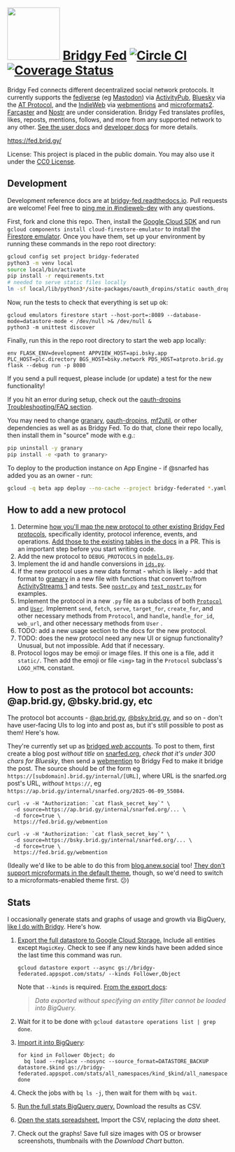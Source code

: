 <img src="https://raw.github.com/snarfed/bridgy-fed/main/static/bridgy_logo.jpg" width="120" /> [Bridgy Fed](https://fed.brid.gy/) [![Circle CI](https://circleci.com/gh/snarfed/bridgy-fed.svg?style=svg)](https://circleci.com/gh/snarfed/bridgy-fed) [![Coverage Status](https://coveralls.io/repos/github/snarfed/bridgy-fed/badge.svg)](https://coveralls.io/github/snarfed/bridgy-fed)
===

Bridgy Fed connects different decentralized social network protocols. It currently supports the [fediverse](https://en.wikipedia.org/wiki/Fediverse) (eg [Mastodon](https://joinmastodon.org)) via [ActivityPub](https://activitypub.rocks/), [Bluesky](https://bsky.social/) via the [AT Protocol](https://atproto.com/), and the [IndieWeb](https://indieweb.org/) via [webmentions](https://webmention.net/) and [microformats2](https://microformats.org/wiki/microformats2). [Farcaster](https://github.com/snarfed/bridgy-fed/issues/447) and [Nostr](https://github.com/snarfed/bridgy-fed/issues/446) are under consideration. Bridgy Fed translates profiles, likes, reposts, mentions, follows, and more from any supported network to any other. [See the user docs](https://fed.brid.gy/docs) and [developer docs](https://bridgy-fed.readthedocs.io/) for more details.

https://fed.brid.gy/

License: This project is placed in the public domain. You may also use it under the [CC0 License](https://creativecommons.org/publicdomain/zero/1.0/).


Development
---
Development reference docs are at [bridgy-fed.readthedocs.io](https://bridgy-fed.readthedocs.io/). Pull requests are welcome! Feel free to [ping me in #indieweb-dev](https://indieweb.org/discuss) with any questions.

First, fork and clone this repo. Then, install the [Google Cloud SDK](https://cloud.google.com/sdk/) and run `gcloud components install cloud-firestore-emulator` to install the [Firestore emulator](https://cloud.google.com/firestore/docs/emulator). Once you have them, set up your environment by running these commands in the repo root directory:


```sh
gcloud config set project bridgy-federated
python3 -m venv local
source local/bin/activate
pip install -r requirements.txt
# needed to serve static files locally
ln -sf local/lib/python3*/site-packages/oauth_dropins/static oauth_dropins_static
```

Now, run the tests to check that everything is set up ok:

```shell
gcloud emulators firestore start --host-port=:8089 --database-mode=datastore-mode < /dev/null >& /dev/null &
python3 -m unittest discover
```

Finally, run this in the repo root directory to start the web app locally:

```shell
env FLASK_ENV=development APPVIEW_HOST=api.bsky.app PLC_HOST=plc.directory BGS_HOST=bsky.network PDS_HOST=atproto.brid.gy flask --debug run -p 8080
```

If you send a pull request, please include (or update) a test for the new functionality!

If you hit an error during setup, check out the [oauth-dropins Troubleshooting/FAQ section](https://github.com/snarfed/oauth-dropins#troubleshootingfaq).

You may need to change [granary](https://github.com/snarfed/granary), [oauth-dropins](https://github.com/snarfed/oauth-dropins), [mf2util](https://github.com/kylewm/mf2util), or other dependencies as well as as Bridgy Fed. To do that, clone their repo locally, then install them in "source" mode with e.g.:

```sh
pip uninstall -y granary
pip install -e <path to granary>
```

To deploy to the production instance on App Engine - if @snarfed has added you as an owner - run:

```sh
gcloud -q beta app deploy --no-cache --project bridgy-federated *.yaml
```


How to add a new protocol
---

1. Determine [how you'll map the new protocol to other existing Bridgy Fed protocols](https://fed.brid.gy/docs#translate), specifically identity, protocol inference, events, and operations. [Add those to the existing tables in the docs](https://github.com/snarfed/bridgy-fed/blob/main/templates/docs.html) in a PR. This is an important step before you start writing code.
1. Add the new protocol to `DEBUG_PROTOCOLS` in [`models.py`](https://github.com/snarfed/bridgy-fed/blob/main/models.py).
1. Implement the id and handle conversions in [`ids.py`](https://github.com/snarfed/bridgy-fed/blob/main/ids.py).
1. If the new protocol uses a new data format - which is likely - add that format to [granary](https://github.com/snarfed/granary) in a new file with functions that convert to/from [ActivityStreams 1](https://activitystrea.ms/specs/json/1.0/) and tests. See [`nostr.py`](https://github.com/snarfed/granary/blob/main/granary/nostr.py) and [`test_nostr.py`](https://github.com/snarfed/granary/blob/main/granary/tests/test_nostr.py) for examples.
1. Implement the protocol in a new `.py` file as a subclass of both [`Protocol`](https://github.com/snarfed/bridgy-fed/blob/main/protocol.py) and [`User`](https://github.com/snarfed/bridgy-fed/blob/main/models.py). Implement `send`, `fetch`, `serve`, `target_for`, `create_for`, and other necessary methods from `Protocol`, and `handle`, `handle_for_id`, `web_url`, and other necessary methods from `User` .
1. TODO: add a new usage section to the docs for the new protocol.
1. TODO: does the new protocol need any new UI or signup functionality? Unusual, but not impossible. Add that if necessary.
1. Protocol logos may be emoji or image files. If this one is a file, add it `static/`. Then add the emoji or file `<img>` tag in the `Protocol` subclass's `LOGO_HTML` constant.


How to post as the protocol bot accounts: @ap.brid.gy, @bsky.brid.gy, etc
---
The protocol bot accounts - [@ap.brid.gy](https://bsky.app/profile/ap.brid.gy), [@bsky.brid.gy](https://mastodon.social/@bsky.brid.gy@bsky.brid.gy), and so on - don't have user-facing UIs to log into and post as, but it's still possible to post as them! Here's how.

They're currently set up as [bridged _web_ accounts](https://fed.brid.gy/docs#web-get-started). To post to them, first create a blog post _without title_ on [snarfed.org](https://snarfed.org/), _check that it's under 300 chars for Bluesky_, then send a [webmention](https://webmention.net/) to Bridgy Fed to make it bridge the post. The source should be of the form eg `https://[subdomain].brid.gy/internal/[URL]`, where URL is the snarfed.org post's URL, _without_ `https://`, eg `https://ap.brid.gy/internal/snarfed.org/2025-06-09_55084`.

```
curl -v -H "Authorization: `cat flask_secret_key`" \
  -d source=https://ap.brid.gy/internal/snarfed.org/... \
  -d force=true \
  https://fed.brid.gy/webmention

curl -v -H "Authorization: `cat flask_secret_key`" \
  -d source=https://bsky.brid.gy/internal/snarfed.org/... \
  -d force=true \
  https://fed.brid.gy/webmention
```

(Ideally we'd like to be able to do this from [blog.anew.social](https://blog.anew.social/) too! [They don't support microformats in the default theme](https://indieweb.org/Ghost#Rejected_microformats2_markup_in_default_theme), though, so we'd need to switch to a microformats-enabled theme first. 😕)


Stats
---

I occasionally generate stats and graphs of usage and growth via BigQuery, [like I do with Bridgy](https://bridgy.readthedocs.io/#stats). Here's how.

1. [Export the full datastore to Google Cloud Storage.](https://cloud.google.com/datastore/docs/export-import-entities) Include all entities except `MagicKey`. Check to see if any new kinds have been added since the last time this command was run.

    ```
    gcloud datastore export --async gs://bridgy-federated.appspot.com/stats/ --kinds Follower,Object
    ```

    Note that `--kinds` is required. [From the export docs](https://cloud.google.com/datastore/docs/export-import-entities#limitations):
    > _Data exported without specifying an entity filter cannot be loaded into BigQuery._
1. Wait for it to be done with `gcloud datastore operations list | grep done`.
1. [Import it into BigQuery](https://cloud.google.com/bigquery/docs/loading-data-cloud-datastore#loading_cloud_datastore_export_service_data):

    ```
    for kind in Follower Object; do
      bq load --replace --nosync --source_format=DATASTORE_BACKUP datastore.$kind gs://bridgy-federated.appspot.com/stats/all_namespaces/kind_$kind/all_namespaces_kind_$kind.export_metadata
    done
    ```
1. Check the jobs with `bq ls -j`, then wait for them with `bq wait`.
1. [Run the full stats BigQuery query.](https://console.cloud.google.com/bigquery?sq=664405099227:58879d2908824a21b737eee98fff2de8) Download the results as CSV.
1. [Open the stats spreadsheet.](https://docs.google.com/spreadsheets/d/1OtOZ2Rb4EqAGEp9rHziWkyJD4BaRFb_971KjOqMKePA/edit) Import the CSV, replacing the _data_ sheet.
1. Check out the graphs! Save full size images with OS or browser screenshots, thumbnails with the _Download Chart_ button.
